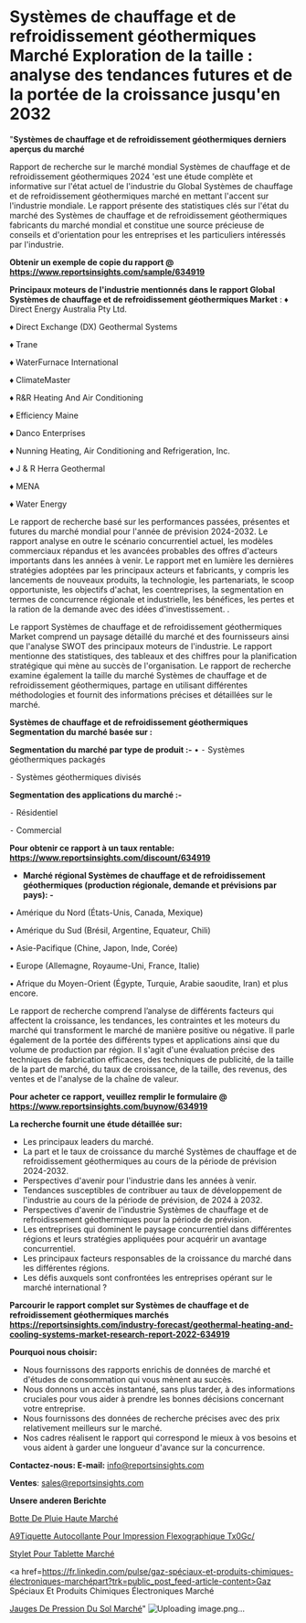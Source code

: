 # Systèmes de chauffage et de refroidissement géothermiques Marché Exploration de la taille : analyse des tendances futures et de la portée de la croissance jusqu'en 2032

  "<strong>Systèmes de chauffage et de refroidissement géothermiques derniers aperçus du marché</strong>

Rapport de recherche sur le marché mondial Systèmes de chauffage et de refroidissement géothermiques 2024 'est une étude complète et informative sur l'état actuel de l'industrie du Global Systèmes de chauffage et de refroidissement géothermiques marché en mettant l'accent sur l'industrie mondiale. Le rapport présente des statistiques clés sur l'état du marché des Systèmes de chauffage et de refroidissement géothermiques fabricants du marché mondial et constitue une source précieuse de conseils et d'orientation pour les entreprises et les particuliers intéressés par l'industrie.

<strong>Obtenir un exemple de copie du rapport @ <a href=https://www.reportsinsights.com/sample/634919>https://www.reportsinsights.com/sample/634919</a></strong>

<strong>Principaux moteurs de l'industrie mentionnés dans le rapport Global Systèmes de chauffage et de refroidissement géothermiques Market</strong> :
♦ Direct Energy Australia Pty Ltd.

♦ Direct Exchange (DX) Geothermal Systems

♦ Trane

♦ WaterFurnace International

♦ ClimateMaster

♦ R&R Heating And Air Conditioning

♦ Efficiency Maine

♦ Danco Enterprises

♦ Nunning Heating, Air Conditioning and Refrigeration, Inc.

♦ J & R Herra Geothermal

♦ MENA

♦ Water Energy

Le rapport de recherche basé sur les performances passées, présentes et futures du marché mondial pour l'année de prévision 2024-2032. Le rapport analyse en outre le scénario concurrentiel actuel, les modèles commerciaux répandus et les avancées probables des offres d'acteurs importants dans les années à venir. Le rapport met en lumière les dernières stratégies adoptées par les principaux acteurs et fabricants, y compris les lancements de nouveaux produits, la technologie, les partenariats, le scoop opportuniste, les objectifs d'achat, les coentreprises, la segmentation en termes de concurrence régionale et industrielle, les bénéfices, les pertes et la ration de la demande avec des idées d'investissement. .

Le rapport Systèmes de chauffage et de refroidissement géothermiques Market comprend un paysage détaillé du marché et des fournisseurs ainsi que l'analyse SWOT des principaux moteurs de l'industrie. Le rapport mentionne des statistiques, des tableaux et des chiffres pour la planification stratégique qui mène au succès de l'organisation. Le rapport de recherche examine également la taille du marché Systèmes de chauffage et de refroidissement géothermiques, partage en utilisant différentes méthodologies et fournit des informations précises et détaillées sur le marché.

<strong>Systèmes de chauffage et de refroidissement géothermiques Segmentation du marché basée sur :</strong>

<strong>Segmentation du marché par type de produit :-</strong>
•
⁃ Systèmes géothermiques packagés

⁃ Systèmes géothermiques divisés

<strong>Segmentation des applications du marché :-</strong>

⁃ Résidentiel

⁃ Commercial

<strong>Pour obtenir ce rapport à un taux rentable: <a href=https://www.reportsinsights.com/discount/634919>https://www.reportsinsights.com/discount/634919</a></strong>
<ul>
  <li><strong>Marché régional Systèmes de chauffage et de refroidissement géothermiques (production régionale, demande et prévisions par pays): -</strong></li>
</ul>
• Amérique du Nord (États-Unis, Canada, Mexique)

• Amérique du Sud (Brésil, Argentine, Equateur, Chili)

• Asie-Pacifique (Chine, Japon, Inde, Corée)

• Europe (Allemagne, Royaume-Uni, France, Italie)

• Afrique du Moyen-Orient (Égypte, Turquie, Arabie saoudite, Iran) et plus encore.

Le rapport de recherche comprend l’analyse de différents facteurs qui affectent la croissance, les tendances, les contraintes et les moteurs du marché qui transforment le marché de manière positive ou négative. Il parle également de la portée des différents types et applications ainsi que du volume de production par région. Il s'agit d'une évaluation précise des techniques de fabrication efficaces, des techniques de publicité, de la taille de la part de marché, du taux de croissance, de la taille, des revenus, des ventes et de l'analyse de la chaîne de valeur.

<strong>Pour acheter ce rapport, veuillez remplir le formulaire @   <a href=https://www.reportsinsights.com/buynow/634919>https://www.reportsinsights.com/buynow/634919</a></strong>

<strong>La recherche fournit une étude détaillée sur:</strong>
<ul>
  <li>Les principaux leaders du marché.</li>
  <li>La part et le taux de croissance du marché Systèmes de chauffage et de refroidissement géothermiques au cours de la période de prévision 2024-2032.</li>
  <li>Perspectives d'avenir pour l'industrie dans les années à venir.</li>
  <li>Tendances susceptibles de contribuer au taux de développement de l'industrie au cours de la période de prévision, de 2024 à 2032.</li>
  <li>Perspectives d'avenir de l'industrie Systèmes de chauffage et de refroidissement géothermiques pour la période de prévision.</li>
  <li>Les entreprises qui dominent le paysage concurrentiel dans différentes régions et leurs stratégies appliquées pour acquérir un avantage concurrentiel.</li>
  <li>Les principaux facteurs responsables de la croissance du marché dans les différentes régions.</li>
  <li>Les défis auxquels sont confrontées les entreprises opérant sur le marché international ?</li>
</ul>

<strong>Parcourir le rapport complet sur Systèmes de chauffage et de refroidissement géothermiques marchés <a href=https://reportsinsights.com/industry-forecast/geothermal-heating-and-cooling-systems-market-research-report-2022-634919>https://reportsinsights.com/industry-forecast/geothermal-heating-and-cooling-systems-market-research-report-2022-634919</a></strong>

<strong>Pourquoi nous choisir:</strong>
<ul>
  <li>Nous fournissons des rapports enrichis de données de marché et d'études de consommation qui vous mènent au succès.</li>
  <li>Nous donnons un accès instantané, sans plus tarder, à des informations cruciales pour vous aider à prendre les bonnes décisions concernant votre entreprise.</li>
  <li>Nous fournissons des données de recherche précises avec des prix relativement meilleurs sur le marché.</li>
  <li>Nos cadres réalisent le rapport qui correspond le mieux à vos besoins et vous aident à garder une longueur d'avance sur la concurrence.</li>
</ul>
<strong>Contactez-nous:
</strong><strong>E-mail:</strong> <a href=mailto:info@reportsinsights.com>info@reportsinsights.com</a>

<strong>Ventes</strong>: <a href=mailto:sales@reportsinsights.com>sales@reportsinsights.com</a>

<strong>Unsere anderen Berichte</strong>

<a href=https://www.linkedin.com/pulse/botte-de-pluie-haute-march%C3%A9-analyse-des-parts-gw40c/>Botte De Pluie Haute Marché</a>

<a href=https://www.linkedin.com/pulse/%C3%A9tiquette-autocollante-pour-impression-flexographique-tx0gc/>A9Tiquette Autocollante Pour Impression Flexographique Tx0Gc/</a>

<a href=https://www.linkedin.com/pulse/stylet-pour-tablette-marchétaille-globale-2024-ekwbc/>Stylet Pour Tablette Marché</a>

<a href=https://fr.linkedin.com/pulse/gaz-spéciaux-et-produits-chimiques-électroniques-marchépart?trk=public_post_feed-article-content>Gaz Spéciaux Et Produits Chimiques Électroniques Marché</a>

<a href=https://www.linkedin.com/pulse/jauges-de-pression-du-sol-march%C3%A9-perspectives-zg7if/>Jauges De Pression Du Sol Marché</a>"
![Uploading image.png…]()
